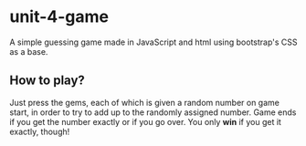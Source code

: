 # unit-4-game
A simple guessing game made in JavaScript and html using bootstrap's CSS as a base. 

## How to play?
Just press the gems, each of which is given a random number on game start, in order to try to add up to the randomly assigned number. Game ends if you get the number exactly or if you go over. You only **win** if you get it exactly, though!
